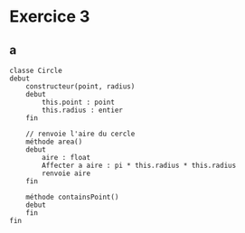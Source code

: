 # Exercice 3

## a

    classe Circle
    debut
	   	constructeur(point, radius)
	   	debut
	   	    this.point : point
	   	    this.radius : entier
	   	fin
	   	
	   	// renvoie l'aire du cercle
		méthode area()
		debut
			aire : float
			Affecter a aire : pi * this.radius * this.radius
			renvoie aire
		fin

		méthode containsPoint()
		debut
		fin
    fin